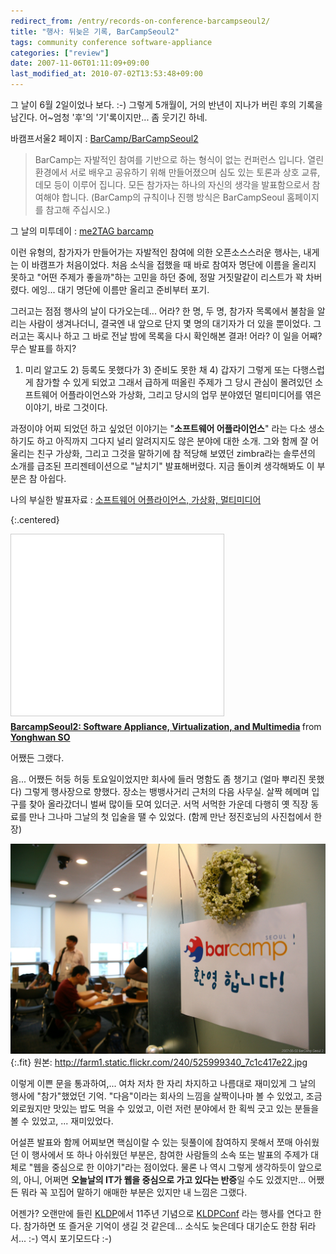 ```yaml
---
redirect_from: /entry/records-on-conference-barcampseoul2/
title: "행사: 뒤늦은 기록, BarCampSeoul2"
tags: community conference software-appliance
categories: ["review"]
date: 2007-11-06T01:11:09+09:00
last_modified_at: 2010-07-02T13:53:48+09:00
---
```

그 날이 6월 2일이었나 보다. :-) 그렇게 5개월이, 거의 반년이 지나가 버린
후의 기록을 남긴다. 어~엄청 '후'의 '기'록이지만... 좀 웃기긴 하네.

바캠프서울2 페이지 : [BarCamp/BarCampSeoul2](http://barcamp.org/BarCampSeoul2)

> BarCamp는 자발적인 참여를 기반으로 하는 형식이 없는 컨퍼런스 입니다.
> 열린 환경에서 서로 배우고 공유하기 위해 만들어졌으며 심도 있는 토론과
> 상호 교류, 데모 등이 이루어 집니다. 모든 참가자는 하나의 자신의 생각을
> 발표함으로서 참여해야 합니다. (BarCamp의 규칙이나 진행 방식은
> BarCampSeoul 홈페이지를 참고해 주십시오.)

그 날의 미투데이 : [me2TAG barcamp](http://me2day.net/tag/barcamp)

이런 유형의, 참가자가 만들어가는 자발적인 참여에 의한 오픈소스스러운
행사는, 내게는 이 바캠프가 처음이었다. 처음 소식을 접했을 때 바로 참여자
명단에 이름을 올리지 못하고 "어떤 주제가 좋을까"하는 고민을 하던 중에,
정말 거짓말같이 리스트가 꽉 차버렸다. 에잉... 대기 명단에 이름만 올리고
준비부터 포기.

그러고는 점점 행사의 날이 다가오는데... 어라? 한 명, 두 명, 참가자
목록에서 불참을 알리는 사람이 생겨나더니, 결국엔 내 앞으로 단지 몇 명의
대기자가 더 있을 뿐이었다. 그러고는 혹시나 하고 그 바로 전날 밤에 목록을
다시 확인해본 결과! 어라? 이 일을 어째? 무슨 발표를 하지?

1) 미리 알고도 2) 등록도 못했다가 3) 준비도 못한 채 4) 갑자기 그렇게
또는 다행스럽게 참가할 수 있게 되었고 그래서 급하게 떠올린 주제가 그
당시 관심이 몰려있던 소프트웨어 어플라이언스와 가상화, 그리고 당시의
업무 분야였던 멀티미디어를 엮은 이야기, 바로 그것이다.

과정이야 어찌 되었던 하고 싶었던 이야기는 "**소프트웨어 어플라이언스**"
라는 다소 생소하기도 하고 아직까지 그다지 널리 알려지지도 않은 분야에
대한 소개. 그와 함께 잘 어울리는 친구 가상화, 그리고 그것을 말하기에
참 적당해 보였던 zimbra라는 솔루션의 소개를 급조된 프리젠테이션으로
"날치기" 발표해버렸다. 지금 돌이켜 생각해봐도 이 부분은 참 아쉽다.

나의 부실한 발표자료 : [소프트웨어 어플라이언스, 가상화, 멀티미디어](http://www.slideshare.net/sio4/barcampseoul2-software-appliance-virtualization-and-multimedia)

{:.centered}
<iframe src="//www.slideshare.net/slideshow/embed_code/key/bE43h1JzHX65wv" width="340" height="290" frameborder="0" marginwidth="0" marginheight="0" scrolling="no" style="border:1px solid #CCC; border-width:1px; margin-bottom:5px; max-width: 100%;" allowfullscreen> </iframe> <div style="margin-bottom:5px"> <strong> <a href="//www.slideshare.net/sio4/barcampseoul2-software-appliance-virtualization-and-multimedia" title="BarcampSeoul2: Software Appliance, Virtualization, and Multimedia" target="_blank">BarcampSeoul2: Software Appliance, Virtualization, and Multimedia</a> </strong> from <strong><a href="//www.slideshare.net/sio4" target="_blank">Yonghwan SO</a></strong> </div>

어쨌든 그랬다.

음... 어쨌든 허둥 허둥 토요일이었지만 회사에 들러 명함도 좀 챙기고
(얼마 뿌리진 못했다) 그렇게 행사장으로 향했다. 장소는 뱅뱅사거리 근처의
다음 사무실. 살짝 헤메며 입구를 찾아 올라갔더니 벌써 많이들 모여 있더군.
서먹 서먹한 가운데 다행히 옛 직장 동료를 만나 그나마 그날의 첫 입술을
땔 수 있었다. (함께 만난 정진호님의 사진첩에서 한 장)

![](/attachments/2007-11-06-barcampseoul2.jpg){:.fit}
원본: <http://farm1.static.flickr.com/240/525999340_7c1c417e22.jpg>

이렇게 이쁜 문을 통과하여,... 여차 저차 한 자리 차지하고 나름대로
재미있게 그 날의 행사에 "참가"했었던 기억. "다음"이라는 회사의 느낌을
살짝이나마 볼 수 있었고, 조금 외로웠지만 맛있는 밥도 먹을 수 있었고,
이런 저런 분야에서 한 획씩 긋고 있는 분들을 볼 수 있었고,
... 재미있었다.  

어설픈 발표와 함께 어찌보면 핵심이랄 수 있는 뒷풀이에 참여하지 못해서
쪼매 아쉬웠던 이 행사에서 또 하나 아쉬웠던 부분은, 참여한 사람들의
소속 또는 발표의 주제가 대체로 "웹을 중심으로 한 이야기"라는 점이었다.
물론 나 역시 그렇게 생각하듯이 앞으로의, 아니, 어쩌면 **오늘날의 IT가
웹을 중심으로 가고 있다는 반증**일 수도 있겠지만... 어쨌든 뭐라 꼭
꼬집어 말하기 애매한 부분은 있지만 내 느낌은 그랬다.

어젠가? 오랜만에 들린 [KLDP](http://kldp.org/)에서 11주년 기념으로
[KLDPConf](http://wiki.kldp.org/wiki.php/KLDPConf/20071110) 라는
행사를 연다고 한다. 참가하면 또 즐거운 기억이 생길 것 같은데...
소식도 늦은데다 대기순도 한참 뒤라서... :-) 역시 포기모드다 :-)

